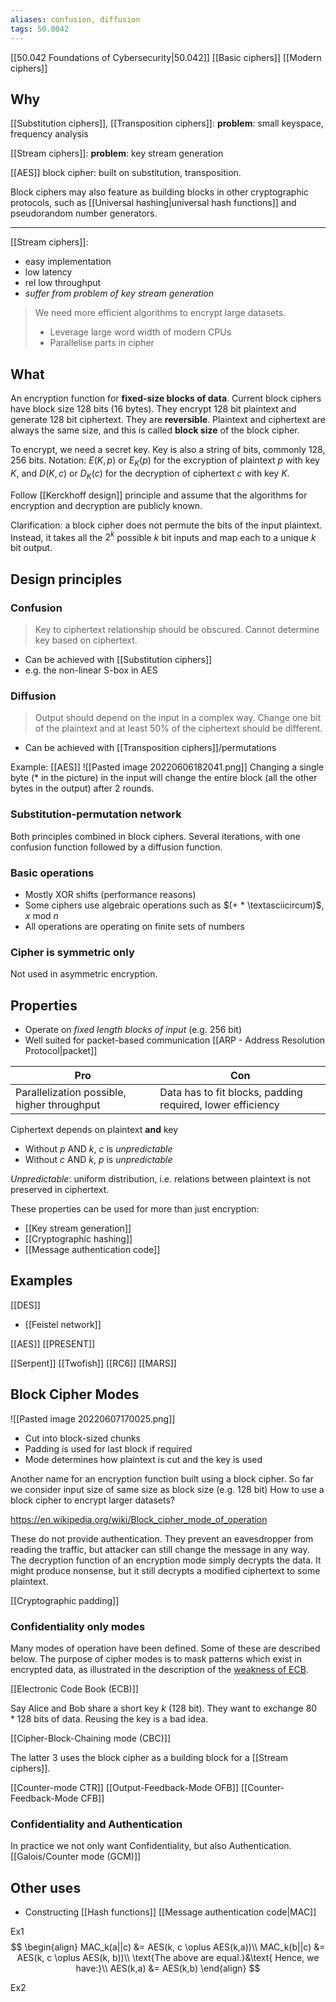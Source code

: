 ```yaml
---
aliases: confusion, diffusion
tags: 50.0042
---
```

[[50.042 Foundations of Cybersecurity|50.042]]
[[Basic ciphers]]
[[Modern ciphers]]

## Why
[[Substitution ciphers]], [[Transposition ciphers]]: **problem**: small keyspace, frequency analysis

[[Stream ciphers]]: **problem**: key stream generation

[[AES]] block cipher: built on substitution, transposition.

Block ciphers may also feature as building blocks in other cryptographic protocols, such as [[Universal hashing|universal hash functions]] and pseudorandom number generators.
***
[[Stream ciphers]]:
- easy implementation
- low latency
- rel low throughput
- *suffer from problem of key stream generation*

> We need more efficient algorithms to encrypt large datasets.
> - Leverage large word width of modern CPUs
> - Parallelise parts in cipher

## What
An encryption function for **fixed-size blocks of data**. Current block ciphers have block size 128 bits (16 bytes). They encrypt 128 bit plaintext and generate 128 bit ciphertext. They are **reversible**. Plaintext and ciphertext are always the same size, and this is called **block size** of the block cipher.

To encrypt, we need a secret key. Key is also a string of bits, commonly 128, 256 bits.
Notation:
$E(K,p)$ or $E_K(p)$ for the excryption of plaintext $p$ with key $K$, and
$D(K,c)$ or $D_K(c)$ for the decryption of ciphertext $c$ with key $K$.

Follow [[Kerckhoff design]] principle and assume that the algorithms for encryption and decryption are publicly known.

Clarification: a block cipher does not permute the bits of the input plaintext. Instead, it takes all the $2^k$ possible $k$ bit inputs and map each to a unique $k$ bit output.

## Design principles
### Confusion
> Key to ciphertext relationship should be obscured. Cannot determine key based on ciphertext.

- Can be achieved with [[Substitution ciphers]]
- e.g. the non-linear S-box in AES

### Diffusion
> Output should depend on the input in a complex way. Change one bit of the plaintext and at least 50% of the ciphertext  should be different.

- Can be achieved with [[Transposition ciphers]]/permutations

Example: [[AES]]
![[Pasted image 20220606182041.png]]
Changing a single byte (* in the picture) in the input will change the entire block (all the other bytes in the output) after 2 rounds.

### Substitution-permutation network
Both principles combined in block ciphers. Several iterations, with one confusion function followed by a diffusion function.

### Basic operations
- Mostly XOR shifts (performance reasons)
- Some ciphers use algebraic operations such as $(+ * \textasciicircum)$, $x \text{ mod } n$
- All operations are operating on finite sets of numbers

### Cipher is symmetric only
Not used in asymmetric encryption.

## Properties
- Operate on *fixed length blocks of input* (e.g. 256 bit)
- Well suited for packet-based communication
[[ARP - Address Resolution Protocol|packet]]

| Pro                                         | Con                                                        |
| ------------------------------------------- | ---------------------------------------------------------- |
| Parallelization possible, higher throughput | Data has to fit blocks, padding required, lower efficiency |

Ciphertext depends on plaintext **and** key
- Without $p$ AND $k$, $c$ is *unpredictable*
- Without $c$ AND $k$, $p$ is *unpredictable*

*Unpredictable*: uniform distribution, i.e. relations between plaintext is not preserved in ciphertext.

These properties can be used for more than just encryption:
- [[Key stream generation]]
- [[Cryptographic hashing]]
- [[Message authentication code]]

## Examples
[[DES]]
- [[Feistel network]]

[[AES]]
[[PRESENT]]

[[Serpent]]
[[Twofish]]
[[RC6]]
[[MARS]]

## Block Cipher Modes
![[Pasted image 20220607170025.png]]
- Cut into block-sized chunks
- Padding is used for last block if required
- Mode determines how plaintext is cut and the key is used

Another name for an encryption function built using a block cipher.
So far we consider input size of same size as block size (e.g. 128 bit)
How to use a block cipher to encrypt larger datasets?

https://en.wikipedia.org/wiki/Block_cipher_mode_of_operation

These do not provide authentication. They prevent an eavesdropper from reading the traffic, but attacker can still change the message in any way. The decryption function of an encryption mode simply decrypts the data. It might produce nonsense, but it still decrypts a modified ciphertext to some plaintext. 

[[Cryptographic padding]]

### Confidentiality only modes
Many modes of operation have been defined. Some of these are described below. The purpose of cipher modes is to mask patterns which exist in encrypted data, as illustrated in the description of the [weakness of ECB](https://en.wikipedia.org/wiki/Block_cipher_mode_of_operation#ECB-weakness).

[[Electronic Code Book (ECB)]]

Say Alice and Bob share a short key $k$ (128 bit). They want to exchange $80 * 128$ bits of data. Reusing the key is a bad idea.

[[Cipher-Block-Chaining mode (CBC)]]

The latter 3 uses the block cipher as a building block for a [[Stream ciphers]].

[[Counter-mode CTR]]
[[Output-Feedback-Mode OFB]]
[[Counter-Feedback-Mode CFB]]

### Confidentiality and Authentication
In practice we not only want Confidentiality, but also Authentication.
[[Galois/Counter mode (GCM)]]

## Other uses
- Constructing [[Hash functions]]
[[Message authentication code|MAC]]



Ex1
$$
\begin{align}
MAC_k(a||c) &= AES(k, c \oplus AES(k,a))\\
MAC_k(b||c) &= AES(k, c \oplus AES(k, b))\\
\text{The above are equal.}&\text{ Hence, we have:}\\
AES(k,a) &= AES(k,b)
\end{align}
$$

Ex2
